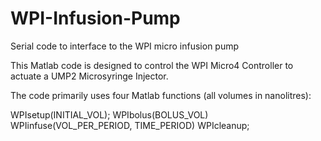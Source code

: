 WPI-Infusion-Pump
=================

Serial code to interface to the WPI micro infusion pump

This Matlab code is designed to control the WPI Micro4 Controller to actuate a UMP2 Microsyringe Injector.

The code primarily uses four Matlab functions (all volumes in nanolitres):

WPIsetup(INITIAL_VOL);
WPIbolus(BOLUS_VOL)
WPIinfuse(VOL_PER_PERIOD, TIME_PERIOD)
WPIcleanup;
